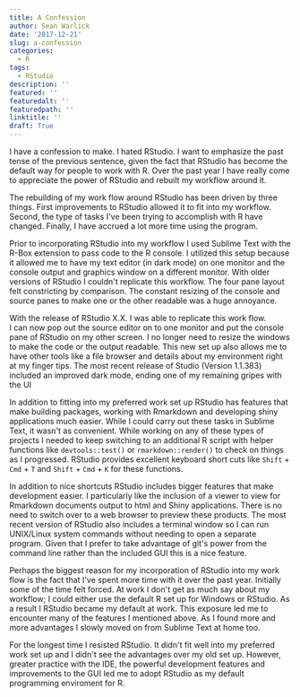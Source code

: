```yaml
---
title: A Confession
author: Sean Warlick
date: '2017-12-21'
slug: a-confession
categories:
  - R
tags:
  - RStudio
description: ''
featured: ''
featuredalt: ''
featuredpath: ''
linktitle: ''
draft: True
---
```


I have a confession to make.  I hated RStudio.  I want to emphasize the past 
tense of the previous sentence, given the fact that RStudio has become the 
default way for people to work with R.  Over the past year I have really come to 
appreciate the power of RStudio and rebuilt my workflow around it.  
  
The rebuilding of my work flow around RStudio has been driven by three things.
First improvements to RStudio allowed it to fit into my workflow.  Second, the 
type of tasks I've been trying to accomplish with R have changed.  Finally, I
have accrued a lot more time using the program.  
  
Prior to incorporating RStudio into my workflow I used Sublime Text with the 
R-Box extension to pass code to the R console.  I utilized this setup
because it allowed me to have my text editor (in dark mode) on one monitor and 
the console output and graphics window on a different monitor. With older 
versions of RStudio I couldn't replicate this workflow. The four pane layout 
felt constricting by comparison. The constant resizing of  the console 
and source panes to make one or the other readable was a huge annoyance.      

With the release of RStudio X.X. I was able to replicate this work flow.  
I can now pop out the source editor on to one monitor and put the console pane 
of RStudio on my other screen.  I no longer need to resize the windows to make 
the code or the output readable.  This new set up also allows me to have other 
tools like a file browser and details about my environment right at my finger 
tips.  The most recent release of Studio (Version 1.1.383) included an improved 
dark mode, ending one of my remaining gripes with the UI
  
In addition to fitting into my preferred work set up RStudio has features that
make building packages, working with Rmarkdown and developing shiny applications
much easier.  While I could carry out these tasks in Sublime Text, it wasn't as 
convenient.  While working on any of these types of projects I needed to keep 
switching to an additional R script with helper functions like `devtools::test()`
or `rmarkdown::render()` to check on things as I progressed.  RStudio provides 
excellent keyboard short cuts like `Shift` + `Cmd` + `T` and `Shift` + `Cmd` + `K`
for these functions.
  
In addition to nice shortcuts RStudio includes bigger features that make
development easier. I particularly like the inclusion of a viewer to view for 
Rmarkdown documents output to html and Shiny applications.  There is no need to 
switch over to a web browser to preview these products.  The most recent 
version of RStudio also includes a terminal window so I can run UNIX/Linux system
commands without needing to open a separate program.  Given that I prefer to 
take advantage of git's power from the command line rather than the included GUI
this is a nice feature.  
  
Perhaps the biggest reason for my incorporation of RStudio into my work flow is 
the fact that I've spent more time with it over the past year.  Initially some of
the time felt forced.  At work I don't get as much say about my workflow; I could
either use the default R set up for Windows or RStudio.  As a result I RStudio 
became my default at work.  This exposure led me to encounter many of the
features I mentioned above.  As I found more and more advantages I slowly moved 
on from Sublime Text at home too.  
  
For the longest time I resisted RStudio.  It didn't fit well into my preferred 
work set up and I didn't see the advantages over my old set up.  However, 
greater practice with the IDE, the powerful development features and improvements
to the GUI led me to adopt RStudio as my default programming enviroment for R.  